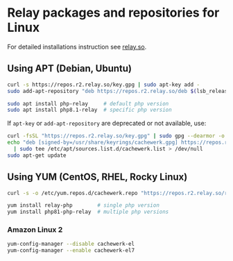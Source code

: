 # Relay packages and repositories for Linux

For detailed installations instruction see [relay.so](https://relay.so/docs/installation).

## Using APT (Debian, Ubuntu)

```bash
curl -s https://repos.r2.relay.so/key.gpg | sudo apt-key add -
sudo add-apt-repository "deb https://repos.r2.relay.so/deb $(lsb_release -cs) main"

sudo apt install php-relay     # default php version
sudo apt install php8.1-relay  # specific php version
```

If `apt-key` or `add-apt-repository` are deprecated or not available, use:

```bash
curl -fsSL "https://repos.r2.relay.so/key.gpg" | sudo gpg --dearmor -o "/usr/share/keyrings/cachewerk.gpg"
echo "deb [signed-by=/usr/share/keyrings/cachewerk.gpg] https://repos.r2.relay.so/deb $(lsb_release -sc) main" \
  | sudo tee /etc/apt/sources.list.d/cachewerk.list > /dev/null
sudo apt-get update
```

## Using YUM (CentOS, RHEL, Rocky Linux)

```bash
curl -s -o /etc/yum.repos.d/cachewerk.repo "https://repos.r2.relay.so/rpm/el.repo"

yum install relay-php        # single php version
yum install php81-php-relay  # multiple php versions
```

### Amazon Linux 2

```bash
yum-config-manager --disable cachewerk-el
yum-config-manager --enable cachewerk-el7
```
